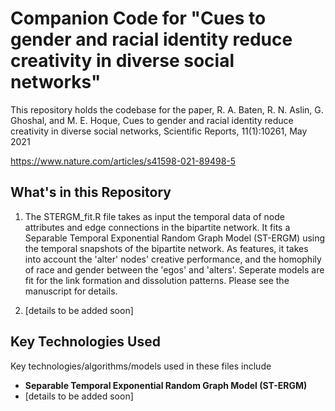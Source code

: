 # Companion Code for "Cues to gender and racial identity reduce creativity in diverse social networks"

This repository holds the codebase for the paper,
R. A. Baten, R. N. Aslin, G. Ghoshal, and M. E. Hoque, Cues to gender and racial identity reduce creativity in diverse social networks, Scientific Reports, 11(1):10261, May 2021

https://www.nature.com/articles/s41598-021-89498-5


## What's in this Repository
1. The STERGM_fit.R file takes as input the temporal data of node attributes and edge connections in the bipartite network. It fits a Separable Temporal Exponential Random Graph Model (ST-ERGM) using the temporal snapshots of the bipartite network. As features, it takes into account the 'alter' nodes' creative performance, and the homophily of race and gender between the 'egos' and 'alters'. Seperate models are fit for the link formation and dissolution patterns. Please see the manuscript for details.

2. [details to be added soon]

## Key Technologies Used
Key technologies/algorithms/models used in these files include 

- **Separable Temporal Exponential Random Graph Model (ST-ERGM)**
- [details to be added soon]

